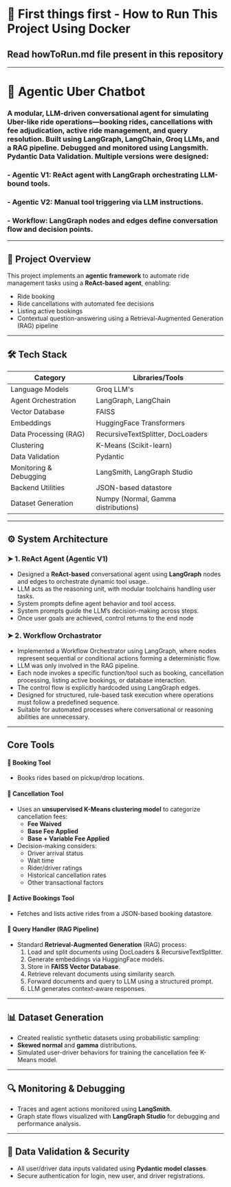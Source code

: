 # 🚀 First things first - How to Run This Project Using Docker
## Read howToRun.md file present in this repository

-------------------------------------------------------------------------------------------------------------------------------------------------

# 🚖 Agentic Uber Chatbot

### A modular, LLM-driven conversational agent for simulating Uber-like ride operations—booking rides, cancellations with fee adjudication, active ride management, and query resolution. Built using LangGraph, LangChain, Groq LLMs, and a RAG pipeline. Debugged and monitored using Langsmith. Pydantic Data Validation. Multiple versions were designed:
### - Agentic V1: ReAct agent with LangGraph orchestrating LLM-bound tools.
### - Agentic V2: Manual tool triggering via LLM instructions.
### - Workflow: LangGraph nodes and edges define conversation flow and decision points.

---

## 📌 Project Overview

This project implements an **agentic framework** to automate ride management tasks using a **ReAct-based agent**, enabling:
- Ride booking
- Ride cancellations with automated fee decisions
- Listing active bookings
- Contextual question-answering using a Retrieval-Augmented Generation (RAG) pipeline

---

## 🛠️ Tech Stack

| Category                | Libraries/Tools                              |
|-------------------------|----------------------------------------------|
| Language Models         | Groq LLM's                                   |
| Agent Orchestration     | LangGraph, LangChain                         |
| Vector Database         | FAISS                                        |
| Embeddings              | HuggingFace Transformers                     |
| Data Processing (RAG)   | RecursiveTextSplitter, DocLoaders            |
| Clustering              | K-Means (Scikit-learn)                       |
| Data Validation         | Pydantic                                     |
| Monitoring & Debugging  | LangSmith, LangGraph Studio                  |
| Backend Utilities       | JSON-based datastore                         |
| Dataset Generation      | Numpy (Normal, Gamma distributions)          |

---

## ⚙️ System Architecture

### ➤ 1. ReAct Agent (Agentic V1)
- Designed a **ReAct-based** conversational agent using **LangGraph** nodes and edges to orchestrate dynamic tool usage..
- LLM acts as the reasoning unit, with modular toolchains handling user tasks.
- System prompts define agent behavior and tool access.
- System prompts guide the LLM’s decision-making across steps.
- Once user goals are achieved, control returns to the end node

### ➤ 2. Workflow Orchastrator
- Implemented a Workflow Orchestrator using LangGraph, where nodes represent sequential or conditional actions forming a deterministic flow.
- LLM was only involved in the RAG pipeline.
- Each node invokes a specific function/tool such as booking, cancellation processing, listing active bookings, or database interaction.
- The control flow is explicitly hardcoded using LangGraph edges.
- Designed for structured, rule-based task execution where operations must follow a predefined sequence.
- Suitable for automated processes where conversational or reasoning abilities are unnecessary.

---

## Core Tools

#### 📍 Booking Tool
- Books rides based on pickup/drop locations.

#### 📍 Cancellation Tool
- Uses an **unsupervised K-Means clustering model** to categorize cancellation fees:
  - **Fee Waived**
  - **Base Fee Applied**
  - **Base + Variable Fee Applied**
- Decision-making considers:
  - Driver arrival status
  - Wait time
  - Rider/driver ratings
  - Historical cancellation rates
  - Other transactional factors

#### 📍 Active Bookings Tool
- Fetches and lists active rides from a JSON-based booking datastore.

#### 📍 Query Handler (RAG Pipeline)
- Standard **Retrieval-Augmented Generation** (RAG) process:
  1. Load and split documents using DocLoaders & RecursiveTextSplitter.
  2. Generate embeddings via HuggingFace models.
  3. Store in **FAISS Vector Database**.
  4. Retrieve relevant documents using similarity search.
  5. Forward documents and query to LLM using a structured prompt.
  6. LLM generates context-aware responses.

---

## 📊 Dataset Generation

- Created realistic synthetic datasets using probabilistic sampling:
- **Skewed normal** and **gamma** distributions.
- Simulated user-driver behaviors for training the cancellation fee K-Means model.

---

## 🔍 Monitoring & Debugging

- Traces and agent actions monitored using **LangSmith**.
- Graph state flows visualized with **LangGraph Studio** for debugging and performance analysis.

---

## 🔐 Data Validation & Security

- All user/driver data inputs validated using **Pydantic model classes**.
- Secure authentication for login, new user, and driver registrations.

